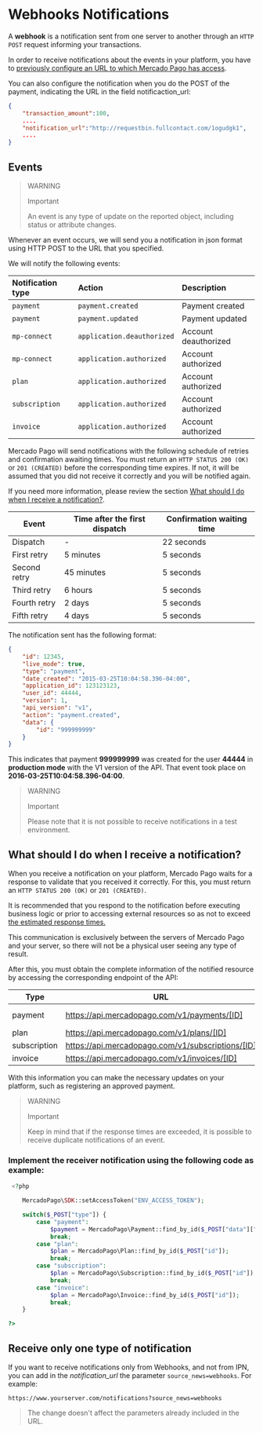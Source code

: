 # Webhooks Notifications

A **webhook** is a notification sent from one server to another through an `HTTP POST` request informing your transactions.

In order to receive notifications about the events in your platform, you have to [previously configure an URL to which Mercado Pago has access](https://www.mercadopago[FAKER][URL][DOMAIN]/developers/panel/notifications).


You can also configure the notification when you do the POST of the payment, indicating the URL in the field notificaction_url:

```json
{
	"transaction_amount":100,
	....
	"notification_url":"http://requestbin.fullcontact.com/1ogudgk1",
    ....
}
```

## Events

> WARNING
>
> Important
>
> An event is any type of update on the reported object, including status or attribute changes.

Whenever an event occurs, we will send you a notification in json format using HTTP POST to the URL that you specified.

We will notify the following events:

| Notification type | Action | Description |
| :--- | :--- | :--- |
| `payment` | `payment.created` | Payment created |
| `payment` | `payment.updated` | Payment updated |
| `mp-connect` | `application.deauthorized` | Account deauthorized |
| `mp-connect` | `application.authorized` | Account authorized |
| `plan` | `application.authorized` | Account authorized |
| `subscription` | `application.authorized` | Account authorized |
| `invoice` | `application.authorized` | Account authorized |

Mercado Pago will send notifications with the following schedule of retries and confirmation awaiting times. You must return an `HTTP STATUS 200 (OK)` or `201 (CREATED)` before the corresponding time expires. If not, it will be assumed that you did not receive it correctly and you will be notified again.

If you need more information, please review the section [What should I do when I receive a notification?](#bookmark_what_should_i_do_after_receiving_a_notification?).

| Event| Time after the first dispatch | Confirmation waiting time |
| --- | --- | --- |
| Dispatch | - | 22 seconds |
| First retry | 5 minutes | 5 seconds |
| Second retry | 45 minutes | 5 seconds |
| Third retry | 6 hours | 5 seconds |
| Fourth retry | 2 days | 5 seconds |
| Fifth retry | 4 days | 5 seconds |

The notification sent has the following format:

```json
{
    "id": 12345,
    "live_mode": true,
    "type": "payment",
    "date_created": "2015-03-25T10:04:58.396-04:00",
    "application_id": 123123123,
    "user_id": 44444,
    "version": 1,
    "api_version": "v1",
    "action": "payment.created",
    "data": {
        "id": "999999999"
    }
}
```
This indicates that payment **999999999** was created for the user **44444** in **production mode** with the V1 version of the API. That event took place on **2016-03-25T10:04:58.396-04:00**.

> WARNING
>
> Important
>
> Please note that it is not possible to receive notifications in a test environment.

## What should I do when I receive a notification?


When you receive a notification on your platform, Mercado Pago waits for a response to validate that you received it correctly. For this, you must return an `HTTP STATUS 200 (OK)` or `201 (CREATED)`.

It is recommended that you respond to the notification before executing business logic or prior to accessing external resources so as not to exceed [the estimated response times.](#bookmark_events)

This communication is exclusively between the servers of Mercado Pago and your server, so there will not be a physical user seeing any type of result.

After this, you must obtain the complete information of the notified resource by accessing the corresponding endpoint of the API:


| Type | URL | Documentation |
| --- | --- | --- |
| payment | https://api.mercadopago.com/v1/payments/[ID] | [see documentation](https://www.mercadopago[FAKER][URL][DOMAIN]/developers/en/reference/payments/_payments_id/get) |
| plan | https://api.mercadopago.com/v1/plans/[ID] | - |
| subscription | https://api.mercadopago.com/v1/subscriptions/[ID] | - |
| invoice | https://api.mercadopago.com/v1/invoices/[ID] | - |

With this information you can make the necessary updates on your platform, such as registering an approved payment.

> WARNING
>
> Important
>
> Keep in mind that if the response times are exceeded, it is possible to receive duplicate notifications of an event.

### Implement the receiver notification using the following code as example:

```php
 <?php

    MercadoPago\SDK::setAccessToken("ENV_ACCESS_TOKEN");

    switch($_POST["type"]) {
        case "payment":
            $payment = MercadoPago\Payment::find_by_id($_POST["data"]["id"]);
            break;
        case "plan":
            $plan = MercadoPago\Plan::find_by_id($_POST["id"]);
            break;
        case "subscription":
            $plan = MercadoPago\Subscription::find_by_id($_POST["id"]);
            break;
        case "invoice":
            $plan = MercadoPago\Invoice::find_by_id($_POST["id"]);
            break;
    }

?>
```

## Receive only one type of notification

If you want to receive notifications only from Webhooks, and not from IPN, you can add in the *notification_url* the parameter `source_news=webhooks`. For example:

`https://www.yourserver.com/notifications?source_news=webhooks`

> The change doesn't affect the parameters already included in the URL.
